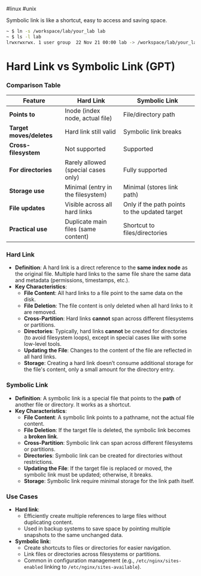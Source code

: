 #linux #unix

Symbolic link is like a shortcut, easy to access and saving space.

```bash
~ $ ln -s /workspace/lab/your_lab lab
~ $ ls -l lab
lrwxrwxrwx. 1 user group  22 Nov 21 00:00 lab -> /workspace/lab/your_lab
```

# Hard Link vs Symbolic Link (GPT)

### Comparison Table

|**Feature**|**Hard Link**|**Symbolic Link**|
|---|---|---|
|**Points to**|Inode (index node, actual file)|File/directory path|
|**Target moves/deletes**|Hard link still valid|Symbolic link breaks|
|**Cross-filesystem**|Not supported|Supported|
|**For directories**|Rarely allowed (special cases only)|Fully supported|
|**Storage use**|Minimal (entry in the filesystem)|Minimal (stores link path)|
|**File updates**|Visible across all hard links|Only if the path points to the updated target|
|**Practical use**|Duplicate main files (same content)|Shortcut to files/directories|

### Hard Link

- **Definition**: A hard link is a direct reference to the **same index node** as the original file. Multiple hard links to the same file share the same data and metadata (permissions, timestamps, etc.).
- **Key Characteristics**:
    - **File Content**: All hard links to a file point to the same data on the disk.
    - **File Deletion**: The file content is only deleted when all hard links to it are removed.
    - **Cross-Partition**: Hard links **cannot** span across different filesystems or partitions.
    - **Directories**: Typically, hard links **cannot** be created for directories (to avoid filesystem loops), except in special cases like with some low-level tools.
    - **Updating the File**: Changes to the content of the file are reflected in all hard links.
    - **Storage**: Creating a hard link doesn’t consume additional storage for the file's content, only a small amount for the directory entry.

### Symbolic Link

- **Definition**: A symbolic link is a special file that points to the **path** of another file or directory. It works as a shortcut.
- **Key Characteristics**:
    - **File Content**: A symbolic link points to a pathname, not the actual file content.
    - **File Deletion**: If the target file is deleted, the symbolic link becomes a **broken link**.
    - **Cross-Partition**: Symbolic link can span across different filesystems or partitions.
    - **Directories**: Symbolic link can be created for directories without restrictions.
    - **Updating the File**: If the target file is replaced or moved, the symbolic link must be updated; otherwise, it breaks.
    - **Storage**: Symbolic link require minimal storage for the link path itself.

### Use Cases

- **Hard link**:
    - Efficiently create multiple references to large files without duplicating content.
    - Used in backup systems to save space by pointing multiple snapshots to the same unchanged data.
- **Symbolic link**:
    - Create shortcuts to files or directories for easier navigation.
    - Link files or directories across filesystems or partitions.
    - Common in configuration management (e.g., `/etc/nginx/sites-enabled` linking to `/etc/nginx/sites-available`).